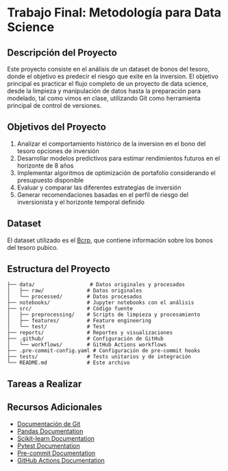 # Trabajo Final: Metodología para Data Science

## Descripción del Proyecto

Este proyecto consiste en el análisis de un dataset de bonos del tesoro, donde el objetivo es predecir el riesgo que exite en la inversion. El objetivo principal es practicar el flujo completo de un proyecto de data science, desde la limpieza y manipulación de datos hasta la preparación para modelado, tal como vimos en clase, utilizando Git como herramienta principal de control de versiones.

## Objetivos del Proyecto
1. Analizar el comportamiento histórico de la inversion en el bono del tesoro opciones de inversión
2. Desarrollar modelos predictivos para estimar rendimientos futuros en el horizonte de 8 años
3. Implementar algoritmos de optimización de portafolio considerando el presupuesto disponible
4. Evaluar y comparar las diferentes estrategias de inversión
5. Generar recomendaciones basadas en el perfil de riesgo del inversionista y el horizonte temporal definido

## Dataset

El dataset utilizado es el [Bcrp](https://estadisticas.bcrp.gob.pe/estadisticas/series/api/PD04719XD/json), que contiene información sobre los bonos del tesoro pubico.

## Estructura del Proyecto
```
├── data/                  # Datos originales y procesados
│   ├── raw/              # Datos originales
│   └── processed/        # Datos procesados
├── notebooks/            # Jupyter notebooks con el análisis
├── src/                  # Código fuente
│   ├── preprocessing/    # Scripts de limpieza y procesamiento
│   ├── features/         # Feature engineering
│   └── test/             # Test
├── reports/              # Reportes y visualizaciones
├── .github/              # Configuración de GitHub
│   └── workflows/        # GitHub Actions workflows
├── .pre-commit-config.yaml # Configuración de pre-commit hooks
├── tests/                # Tests unitarios y de integración
└── README.md             # Este archivo
```

## Tareas a Realizar



## Recursos Adicionales

- [Documentación de Git](https://git-scm.com/doc)
- [Pandas Documentation](https://pandas.pydata.org/docs/)
- [Scikit-learn Documentation](https://scikit-learn.org/stable/documentation.html)
- [Pytest Documentation](https://docs.pytest.org/)
- [Pre-commit Documentation](https://pre-commit.com/)
- [GitHub Actions Documentation](https://docs.github.com/en/actions)
